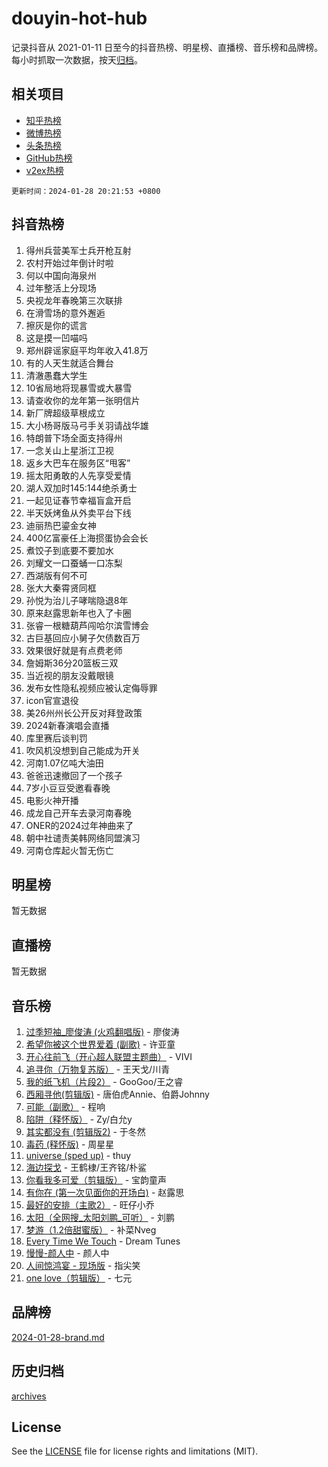 # douyin-hot-hub

记录抖音从 2021-01-11 日至今的抖音热榜、明星榜、直播榜、音乐榜和品牌榜。每小时抓取一次数据，按天[归档](archives)。

## 相关项目

- [知乎热榜](https://github.com/lonnyzhang423/zhihu-hot-hub)
- [微博热榜](https://github.com/lonnyzhang423/weibo-hot-hub)
- [头条热榜](https://github.com/lonnyzhang423/toutiao-hot-hub)
- [GitHub热榜](https://github.com/lonnyzhang423/github-hot-hub)
- [v2ex热榜](https://github.com/lonnyzhang423/v2ex-hot-hub)


`更新时间：2024-01-28 20:21:53 +0800`

## 抖音热榜

1. 得州兵营美军士兵开枪互射
1. 农村开始过年倒计时啦
1. 何以中国向海泉州
1. 过年整活上分现场
1. 央视龙年春晚第三次联排
1. 在滑雪场的意外邂逅
1. 擦灰是你的谎言
1. 这是摸一凹喵吗
1. 郑州辟谣家庭平均年收入41.8万
1. 有的人天生就适合舞台
1. 清澈愚蠢大学生
1. 10省局地将现暴雪或大暴雪
1. 请查收你的龙年第一张明信片
1. 新厂牌超级草根成立
1. 大小杨哥版马弓手关羽请战华雄
1. 特朗普下场全面支持得州
1. 一念关山上星浙江卫视
1. 返乡大巴车在服务区“甩客”
1. 摇太阳勇敢的人先享受爱情
1. 湖人双加时145:144绝杀勇士
1. 一起见证春节幸福盲盒开启
1. 半天妖烤鱼从外卖平台下线
1. 迪丽热巴鎏金女神
1. 400亿富豪任上海掼蛋协会会长
1. 煮饺子到底要不要加水
1. 刘耀文一口蚕蛹一口冻梨
1. 西湖版有何不可
1. 张大大秦霄贤同框
1. 孙悦为治儿子哮喘隐退8年
1. 原来赵露思新年也入了卡圈
1. 张睿一根糖葫芦闯哈尔滨雪博会
1. 古巨基回应小舅子欠债数百万
1. 效果很好就是有点费老师
1. 詹姆斯36分20篮板三双
1. 当近视的朋友没戴眼镜
1. 发布女性隐私视频应被认定侮辱罪
1. icon官宣退役
1. 美26州州长公开反对拜登政策
1. 2024新春演唱会直播
1. 库里赛后谈判罚
1. 吹风机没想到自己能成为开关
1. 河南1.07亿吨大油田
1. 爸爸迅速撤回了一个孩子
1. 7岁小豆豆受邀看春晚
1. 电影火神开播
1. 成龙自己开车去录河南春晚
1. ONER的2024过年神曲来了
1. 朝中社谴责美韩网络同盟演习
1. 河南仓库起火暂无伤亡

## 明星榜

暂无数据

## 直播榜

暂无数据

## 音乐榜

1. [过季短袖_廖俊涛 (火鸡翻唱版)](https://sf86-cdn-tos.douyinstatic.com/obj/tos-cn-ve-2774/ogQVJl0tRBKxQgZji7YClFEBrVDeHpPTWfCZbQ) - 廖俊涛
1. [希望你被这个世界爱着 (副歌)](https://sf86-cdn-tos.douyinstatic.com/obj/tos-cn-ve-2774/oUHCmWQfZlE3QQBKBeD8rCFLpJzPgCpImhsxMt) - 许亚童
1. [开心往前飞（开心超人联盟主题曲）](https://sf86-cdn-tos.douyinstatic.com/obj/tos-cn-ve-2774/9d8fb7c82cf1421fb93a9fe925275e0a) - VIVI
1. [追寻你（万物复苏版）](https://sf86-cdn-tos.douyinstatic.com/obj/tos-cn-ve-2774/oYeAZJsbjIDit9APmBg8u6uDUQnHmoCf3gbo74) - 王天戈/川青
1. [我的纸飞机（片段2）](https://sf86-cdn-tos.douyinstatic.com/obj/tos-cn-ve-2774/oM2ZrKcg2CD5AeRB2gkeXOFB1IxAGJdZPazYHf) - GooGoo/王之睿
1. [西厢寻他(剪辑版)](https://sf86-cdn-tos.douyinstatic.com/obj/tos-cn-ve-2774/oUsAVfAQKlRNxEv5qxvIB8o5qmIWUcXbzJKJhw) - 唐伯虎Annie、伯爵Johnny
1. [可能（副歌）](https://sf86-cdn-tos.douyinstatic.com/obj/tos-cn-ve-2774/cde1731888894259b333569393c2fb51) - 程响
1. [陷阱（释怀版）](https://sf3-cdn-tos.douyinstatic.com/obj/tos-cn-ve-2774/oE8C21LeZrzKLDFfQYgMzx4GAIHageG5IzayY7) - Zy/白允y
1. [其实都没有 (剪辑版2)](https://sf86-cdn-tos.douyinstatic.com/obj/tos-cn-ve-2774/oEBNQenHZtBhxYjGgUDQk0BCHTigQafgFlbQ7k) - 于冬然
1. [毒药 (释怀版)](https://sf3-cdn-tos.douyinstatic.com/obj/tos-cn-ve-2774/oYILMEAzspdZBIzy4frJNB8ZHPHWAhiwowd4Ad) - 周星星
1. [universe (sped up)](https://sf86-cdn-tos.douyinstatic.com/obj/tos-cn-ve-2774/oIQnurQLDCsdYeegkM4CKuVb23MZBXtX6QB8bv) - thuy
1. [海边探戈](https://sf86-cdn-tos.douyinstatic.com/obj/tos-cn-ve-2774/os9gE0VQCGqt6VQkZDyBBYvfSDY0QFe3vVmubn) - 王鹤棣/王齐铭/朴鲨
1. [你看我多可爱（剪辑版）](https://sf3-cdn-tos.douyinstatic.com/obj/tos-cn-ve-2774/018d241ee66a4a189b2fa9ea2fe3363d) - 宝韵童声
1. [有你在 (第一次见面你的开场白)](https://sf86-cdn-tos.douyinstatic.com/obj/tos-cn-ve-2774/oAthrQ3ClJBfI57uBoFEgNDYtNCZ0TSYQQfxQ0) - 赵露思
1. [最好的安排（主歌2）](https://sf86-cdn-tos.douyinstatic.com/obj/tos-cn-ve-2774/oMMZX1DuHpMwgoDztBmZswgQnbCeeANZxBHkFY) - 旺仔小乔
1. [太阳（全网搜_太阳刘鹏_可听）](https://sf6-cdn-tos.douyinstatic.com/obj/tos-cn-ve-2774/ogWbyIQnlBFImVbeDocRdCIYtBHlbJXgfZMvgz) - 刘鹏
1. [梦游（1.2倍甜蜜版）](https://sf3-cdn-tos.douyinstatic.com/obj/tos-cn-ve-2774/o4gyAUm8hwufoEABmwVIiQtHsFuGzAEEWtNMzo) - 补菜Nveg
1. [Every Time We Touch](https://sf86-cdn-tos.douyinstatic.com/obj/tos-cn-ve-2774/ogN6lUKQeBBfEVhIOMikG1CcJjugxk1tztZyhP) - Dream Tunes
1. [慢慢-颜人中](https://sf86-cdn-tos.douyinstatic.com/obj/tos-cn-ve-2774/ocjHNfBXdBxQNC8ZGAeoLMFTUgtBg8bkExunDC) - 颜人中
1. [人间惊鸿宴 - 现场版](https://sf86-cdn-tos.douyinstatic.com/obj/tos-cn-ve-2774/osF4mrPePAf2Yv8Wfr5fATCHZwL5h1QiGQAKwz) - 指尖笑
1. [one love（剪辑版）](https://sf86-cdn-tos.douyinstatic.com/obj/tos-cn-ve-2774/o4utbbKzHedACBQ0bkG7ZBgUvDQzbBDnYd1f1k) - 七元

## 品牌榜

[2024-01-28-brand.md](archives/2024-01-28-brand.md)

## 历史归档

[archives](archives)

## License

See the [LICENSE](LICENSE) file for license rights and limitations (MIT).
